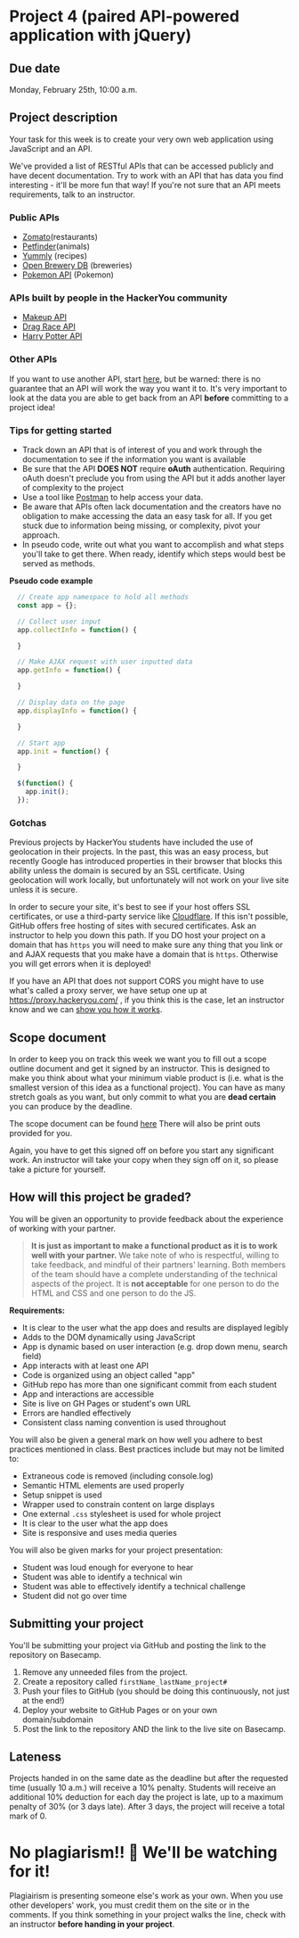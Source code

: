 # Project 4 (paired API-powered application with jQuery)
## Due date
Monday, February 25th, 10:00 a.m.

## Project description

Your task for this week is to create your very own web application using JavaScript and an API. 

We've provided a list of RESTful APIs that can be accessed publicly and have decent documentation. Try to work with an API that has data you find interesting - it'll be more fun that way! If you're not sure that an API meets requirements, talk to an instructor. 

### Public APIs
* [Zomato](https://developers.zomato.com/api)(restaurants)
* [Petfinder](https://www.petfinder.com/developers/api-docs)(animals)
* [Yummly](href="https://developer.yummly.com/) (recipes)
* [Open Brewery DB](https://www.openbrewerydb.org/) (breweries)
* [Pokemon API](https://pokeapi.co/) (Pokemon)

### APIs built by people in the HackerYou community
* [Makeup API](https://makeup-api.herokuapp.com/)
* [Drag Race API](https://drag-race-api.readme.io/docs)
* [Harry Potter API](https://potterapi.com/)

### Other APIs
If you want to use another API, start [here](https://github.com/toddmotto/public-apis), but be warned: there is no guarantee that an API will work the way you want it to. It's very important to look at the data you are able to get back from an API **before** committing to a project idea!

### Tips for getting started
* Track down an API that is of interest of you and work through the documentation to see if the information you want is available
* Be sure that the API **DOES NOT** require **oAuth** authentication. Requiring oAuth doesn't preclude you from using the API but it adds another layer of complexity to the project
* Use a tool like [Postman](https://www.getpostman.com/) to help access your data.
* Be aware that APIs often lack documentation and the creators have no obligation to make accessing the data an easy task for all. If you get stuck due to information being missing, or complexity, pivot your approach.
* In pseudo code, write out what you want to accomplish and what steps you'll take to get there. When ready, identify which steps would best be served as methods.

**Pseudo code example**
```javascript
  // Create app namespace to hold all methods
  const app = {};

  // Collect user input
  app.collectInfo = function() {

  }

  // Make AJAX request with user inputted data
  app.getInfo = function() {

  }

  // Display data on the page
  app.displayInfo = function() {

  }

  // Start app
  app.init = function() {

  }

  $(function() {
    app.init();
  });
```

### Gotchas
Previous projects by HackerYou students have included the use of geolocation in their projects. In the past, this was an easy process, but recently Google has introduced properties in their browser that blocks this ability unless the domain is secured by an SSL certificate. Using geolocation will work locally, but unfortunately will not work on your live site unless it is secure.

In order to secure your site, it's best to see if your host offers SSL certificates, or use a third-party service like [Cloudflare](https://www.cloudflare.com/plans). If this isn't possible, GitHub offers free hosting of sites with secured certificates. Ask an instructor to help you down this path. If you DO host your project on a domain that has `https` you will need to make sure any thing that you link or and AJAX requests that you make have a domain that is `https`. Otherwise you will get errors when it is deployed!

If you have an API that does not support CORS you might have to use what's called a proxy server, we have setup one up at <https://proxy.hackeryou.com/> , if you think this is the case, let an instructor know and we can [show you how it works](https://github.com/HackerYou/bootcamp-notes/blob/master/06-applied-javacript/6.22-fetching-data-with-something-other-than%24.ajax.md#axios-with-a-proxy-server).

## Scope document
In order to keep you on track this week we want you to fill out a scope outline document and get it signed by an instructor. This is designed to make you think about what your minimum viable product is (i.e. what is the smallest version of this idea as a functional project). You can have as many stretch goals as you want, but only commit to what you are **dead certain** you can produce by the deadline.

The scope document can be found [here](https://docs.google.com/document/d/1Xz9-80T2bHxZpqXOD_CfAHSlmesN_6_V0QAZwCbsMhI/edit?usp=sharing) There will also be print outs provided for you.

Again, you have to get this signed off on before you start any significant work. An instructor will take your copy when they sign off on it, so please take a picture for yourself.

## How will this project be graded?
You will be given an opportunity to provide feedback about the experience of working with your partner. 

> **It is just as important to make a functional product as it is to work well with your partner.** We take note of who is respectful, willing to take feedback, and mindful of their partners' learning. Both members of the team should have a complete understanding of the technical aspects of the project. It is **not acceptable** for one person to do the HTML and CSS and one person to do the JS.

**Requirements:**
* It is clear to the user what the app does and results are displayed legibly
* Adds to the DOM dynamically using JavaScript
* App is dynamic based on user interaction (e.g. drop down menu, search field)
* App interacts with at least one API
* Code is organized using an object called "app"
* GitHub repo has more than one significant commit from each student
* App and interactions are accessible
* Site is live on GH Pages or student's own URL
* Errors are handled effectively
* Consistent class naming convention is used throughout

You will also be given a general mark on how well you adhere to best practices mentioned in class. Best practices include but may not be limited to:
* Extraneous code is removed (including console.log)
* Semantic HTML elements are used properly
* Setup snippet is used    
* Wrapper used to constrain content on large displays
* One external `.css` stylesheet is used for whole project
* It is clear to the user what the app does
* Site is responsive and uses media queries

You will also be given marks for your project presentation:
* Student was loud enough for everyone to hear
* Student was able to identify a technical win
* Student was able to effectively identify a technical challenge
* Student did not go over time

## Submitting your project
You'll be submitting your project via GitHub and posting the link to the repository on Basecamp.

1. Remove any unneeded files from the project.
1. Create a repository called `firstName_lastName_project#`
1. Push your files to GitHub (you should be doing this continuously, not just at the end!)
1. Deploy your website to GitHub Pages or on your own domain/subdomain
1. Post the link to the repository AND the link to the live site on Basecamp.

## Lateness
Projects handed in on the same date as the deadline but after the requested time (usually 10 a.m.) will receive a 10% penalty. Students will receive an additional 10% deduction for each day the project is late, up to a maximum penalty of 30% (or 3 days late). After 3 days, the project will receive a total mark of 0.

# No plagiarism!! 👀 We'll be watching for it!
Plagiairism is presenting someone else's work as your own. When you use other developers' work, you must credit them on the site or in the comments. If you think something in your project walks the line, check with an instructor **before handing in your project**.